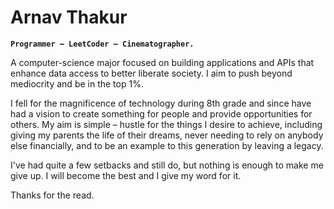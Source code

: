 # Arnav Thakur  

**`Programmer – LeetCoder – Cinematographer.`**

A computer-science major focused on building applications and APIs that enhance data access to better liberate society. I aim to push beyond mediocrity and be in the top 1%. 

I fell for the magnificence of technology during 8th grade and since have had a vision to create something for people and provide opportunities for others. My aim is simple – hustle for the things I desire to achieve, including giving my parents the life of their dreams, never needing to rely on anybody else financially, and to be an example to this generation by leaving a legacy.

I've had quite a few setbacks and still do, but nothing is enough to make me give up. I will become the best and I give my word for it.

Thanks for the read.
